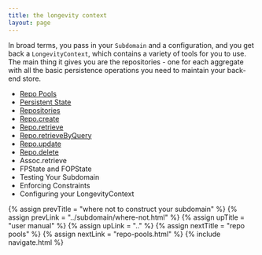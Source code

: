```yaml
---
title: the longevity context
layout: page
---
```


In broad terms, you pass in your `Subdomain` and a configuration, and
you get back a `LongevityContext`, which contains a variety of tools
for you to use. The main thing it gives you are the repositories - one
for each aggregate with all the basic persistence operations you need
to maintain your back-end store.

- [Repo Pools](repo-pools.html)
- [Persistent State](persistent-state.html)
- [Repositories](repositories.html)
- [Repo.create](repo-create.html)
- [Repo.retrieve](repo-retrieve.html)
- [Repo.retrieveByQuery](repo-query.html)
- [Repo.update](repo-update.html)
- [Repo.delete](repo-delete.html)
- Assoc.retrieve
- FPState and FOPState
- Testing Your Subdomain
- Enforcing Constraints
- Configuring your LongevityContext

{% assign prevTitle = "where not to construct your subdomain" %}
{% assign prevLink = "../subdomain/where-not.html" %}
{% assign upTitle = "user manual" %}
{% assign upLink = ".." %}
{% assign nextTitle = "repo pools" %}
{% assign nextLink = "repo-pools.html" %}
{% include navigate.html %}

